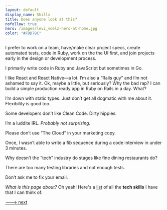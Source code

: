 ```yaml
---
layout: default
display_name: Skills
title: Does anyone look at this?
nofollow: true
hero: /images/levi_voelz-hero-at-home.jpg
color: "#FDD78C"
---
```


I prefer to work on a team, have/make clear project specs, create automated tests, code in Ruby, work on the the UI first, and join projects early in the design or development process.

I primarily write code in Ruby and JavaScript but sometimes in Go.

I like React and React Native—a lot. I’m also a “Rails guy” and I’m not ashamed to say it. Ok, maybe a little, but seriously? Why the bad rap? I can build a simple production ready app in Ruby on Rails in a day. What?

I’m down with static types. Just don’t get all dogmatic with me about it. Flexibility is good too.

Some developers don’t like Clean Code. Dirty hippies.

I’m a luddite IRL. _Probably not surprising._

Please don’t use “The Cloud” in your marketing copy.

Once, I wasn’t able to write a fib sequence during a code interview in under 3 minutes.

Why doesn’t the “tech” industry do stages like fine dining restaurants do?

There are too many testing libraries and not enough tests.

Don’t ask me to fix your email.

_What is this page about?_ Oh yeah! Here's a [list](/skills-list) of all the **tech skills** I have that I can think of.

[---> next](/contact)
